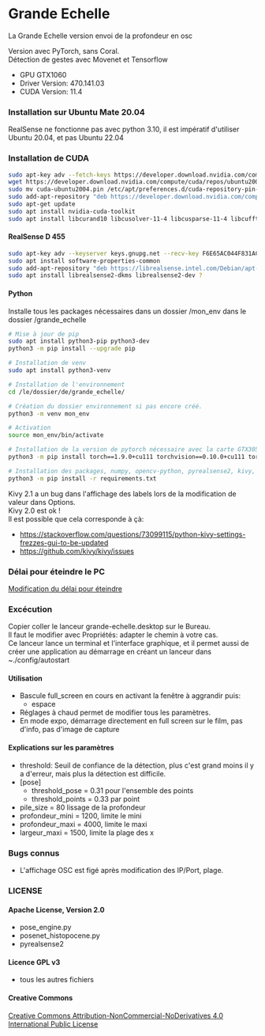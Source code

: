 # Grande Echelle

La Grande Echelle version envoi de la profondeur en osc

Version avec PyTorch, sans Coral.<br>
Détection de gestes avec Movenet et Tensorflow

* GPU GTX1060
* Driver Version: 470.141.03
* CUDA Version: 11.4

### Installation sur Ubuntu Mate 20.04
RealSense ne fonctionne pas avec python 3.10, il est impératif d'utiliser Ubuntu 20.04, et pas Ubuntu 22.04

### Installation de CUDA
``` bash
sudo apt-key adv --fetch-keys https://developer.download.nvidia.com/compute/cuda/repos/ubuntu2004/x86_64/3bf863cc.pub
wget https://developer.download.nvidia.com/compute/cuda/repos/ubuntu2004/x86_64/cuda-ubuntu2004.pin
sudo mv cuda-ubuntu2004.pin /etc/apt/preferences.d/cuda-repository-pin-600
sudo add-apt-repository "deb https://developer.download.nvidia.com/compute/cuda/repos/ubuntu2004/x86_64/ /"
sudo apt-get update
sudo apt install nvidia-cuda-toolkit
sudo apt install libcurand10 libcusolver-11-4 libcusparse-11-4 libcufft10
```

#### RealSense D 455
``` bash
sudo apt-key adv --keyserver keys.gnupg.net --recv-key F6E65AC044F831AC80A06380C8B3A55A6F3EFCDE || sudo apt-key adv --keyserver hkp://keyserver.ubuntu.com:80 --recv-key F6E65AC044F831AC80A06380C8B3A55A6F3EFCDE
sudo apt install software-properties-common
sudo add-apt-repository "deb https://librealsense.intel.com/Debian/apt-repo focal main" -u
sudo apt install librealsense2-dkms librealsense2-dev ?
```

#### Python
Installe tous les packages nécessaires dans un dossier /mon_env dans le dossier /grande_echelle
``` bash
# Mise à jour de pip
sudo apt install python3-pip python3-dev
python3 -m pip install --upgrade pip

# Installation de venv
sudo apt install python3-venv

# Installation de l'environnement
cd /le/dossier/de/grande_echelle/

# Création du dossier environnement si pas encore créé.
python3 -m venv mon_env

# Activation
source mon_env/bin/activate

# Installation de la version de pytorch nécessaire avec la carte GTX3050
python3 -m pip install torch==1.9.0+cu111 torchvision==0.10.0+cu111 torchaudio==0.9.0 -f https://download.pytorch.org/whl/torch_stable.html

# Installation des packages, numpy, opencv-python, pyrealsense2, kivy, ...
python3 -m pip install -r requirements.txt
```

Kivy 2.1 a un bug dans l'affichage des labels lors de la modification de valeur dans Options.<br>
Kivy 2.0 est ok !<br>
Il est possible que cela corresponde à çà:
* https://stackoverflow.com/questions/73099115/python-kivy-settings-frezzes-gui-to-be-updated
* https://github.com/kivy/kivy/issues

### Délai pour éteindre le PC
[Modification du délai pour éteindre](https://ressources.labomedia.org/la_grande_echelle#modification_du_delai_pour_eteindre_une_debian)

### Excécution
Copier coller le lanceur grande-echelle.desktop sur le Bureau.<br>
Il faut le modifier avec Propriétés: adapter le chemin à votre cas.<br>
Ce lanceur lance un terminal et l'interface graphique, et il permet aussi de créer une application au démarrage en créant un lanceur dans ~./config/autostart

#### Utilisation
* Bascule full_screen en cours en activant la fenêtre à aggrandir puis:
    * espace
* Réglages à chaud permet de modifier tous les paramètres.
* En mode expo, démarrage directement en full screen sur le film, pas d'info, pas d'image de capture

#### Explications sur les  paramètres
* threshold: Seuil de confiance de la détection, plus c'est grand moins il y a d'erreur, mais plus la détection est difficile.
* [pose]
    * threshold_pose = 0.31 pour l'ensemble des points
    * threshold_points = 0.33 par point
* pile_size = 80 lissage de la profondeur
* profondeur_mini = 1200, limite le mini
* profondeur_maxi = 4000, limite le maxi
* largeur_maxi = 1500, limite la plage des x

### Bugs connus
* L'affichage OSC est figé après modification des IP/Port, plage.

### LICENSE

#### Apache License, Version 2.0

* pose_engine.py
* posenet_histopocene.py
* pyrealsense2

#### Licence GPL v3

* tous les autres fichiers

#### Creative Commons

[Creative Commons Attribution-NonCommercial-NoDerivatives 4.0 International Public License](http://oer2go.org/mods/en-boundless/creativecommons.org/licenses/by-nc-nd/4.0/legalcode.html)
